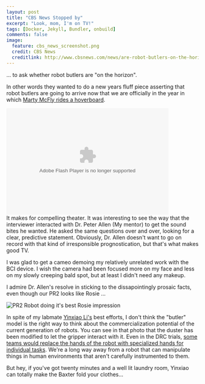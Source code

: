 ```yaml
---
layout: post
title: "CBS News Stopped by"
excerpt: "Look, mom, I'm on TV!"
tags: [Docker, Jekyll, Bundler, onbuild]
comments: false
image:
  feature: cbs_news_screenshot.png
  credit: CBS News
  creditlink: http://www.cbsnews.com/news/are-robot-butlers-on-the-horizon/
---
```

... to ask whether robot butlers are "on the horizon". 

In other words they wanted to do a new years fluff piece asserting that robot butlers are going to arrive now that we are officially in the year in which [Marty McFly rides a hoverboard](https://www.youtube.com/watch?v=TkyLnWm1iCs). 

<embed src="http://www.cbsnews.com/common/video/cbsnews_video.swf" scale="noscale" salign="lt" type="application/x-shockwave-flash" background="#000000" width="425" height="279" allowFullScreen="true" allowScriptAccess="always" FlashVars="pType=embed&si=254&pid=z78FmLOpkOwm&url=http://www.cbsnews.com/videos/robots-to-help-around-the-house-becoming-more-common" />
  
<br>  
It makes for compelling theater. It was interesting to see the way that the interviewer interacted with Dr. Peter Allen (My mentor) to get the sound bites he wanted. He asked the same questions over and over, looking for a clear, predictive statement. Obviously, Dr. Allen doesn't want to go on record with that kind of irresponsible prognostication, but that's what makes good TV. 

I was glad to get a cameo demoing my relatively unrelated work with the BCI device. I wish the camera had been focused more on my face and less on my slowly creeping bald spot, but at least I didn't need any makeup. 

I admire Dr. Allen's resolve in sticking to the dissapointingly prosaic facts, even though our PR2 looks like Rosie ...

![PR2 Robot doing it's best Rosie impression]({{site.url}}/images/pr2_dusting.png)

In spite of my labmate [Yinxiao Li's](http://www.cs.columbia.edu/~yli/) best efforts, I don't think the "butler" model is the right way to think about the commercialization potential of the current generation of robots. You can see in that photo that the duster has been modified to let the gripper interact with it. Even in the DRC trials, [some teams would replace the hands of the robot with specialized hands for individual tasks](http://www.darpa.mil/uploadedImages/Content/NewsEvents/Releases/2014/VIGIR1.jpg). We're a long way away from a robot that can manipulate things in human environments that aren't carefully instrumented to them.

But hey, if you've got twenty minutes and a well lit laundry room,  Yinxiao can totally make the Baxter fold your clothes...






